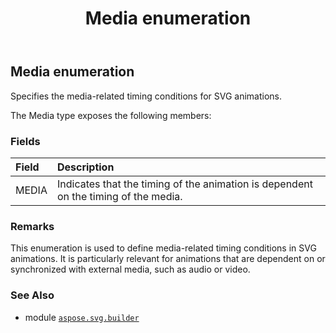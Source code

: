 ﻿---
title: Media enumeration
second_title: Aspose.SVG for Python via .NET API References
description: 
type: docs
weight: 1590
url: /python-net/aspose.svg.builder/media/
is_root: false
---

## Media enumeration

Specifies the media-related timing conditions for SVG animations.



The Media type exposes the following members:

### Fields
| Field | Description |
| :- | :- |
| MEDIA | Indicates that the timing of the animation is dependent on the timing of the media. |



### Remarks 


This enumeration is used to define media-related timing conditions in SVG animations. It is particularly relevant for animations that are dependent on or synchronized with external media, such as audio or video.

### See Also
* module [`aspose.svg.builder`](..)
